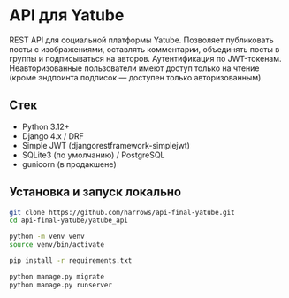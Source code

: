 # API для Yatube

REST API для социальной платформы Yatube. Позволяет публиковать посты с изображениями, оставлять комментарии, объединять посты в группы и подписываться на авторов. Аутентификация по JWT-токенам. Неавторизованные пользователи имеют доступ только на чтение (кроме эндпоинта подписок — доступен только авторизованным).

## Стек
- Python 3.12+
- Django 4.x / DRF
- Simple JWT (djangorestframework-simplejwt)
- SQLite3 (по умолчанию) / PostgreSQL
- gunicorn (в продакшене)

## Установка и запуск локально

```bash
git clone https://github.com/harrows/api-final-yatube.git
cd api-final-yatube/yatube_api

python -m venv venv
source venv/bin/activate

pip install -r requirements.txt

python manage.py migrate
python manage.py runserver

